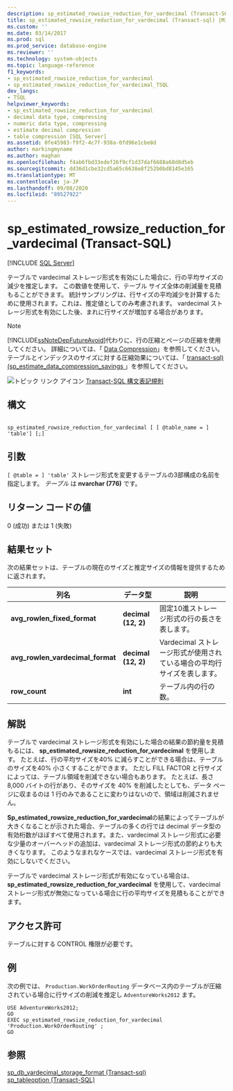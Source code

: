 ```yaml
---
description: sp_estimated_rowsize_reduction_for_vardecimal (Transact-SQL)
title: sp_estimated_rowsize_reduction_for_vardecimal (Transact-sql) |Microsoft Docs
ms.custom: ''
ms.date: 03/14/2017
ms.prod: sql
ms.prod_service: database-engine
ms.reviewer: ''
ms.technology: system-objects
ms.topic: language-reference
f1_keywords:
- sp_estimated_rowsize_reduction_for_vardecimal
- sp_estimated_rowsize_reduction_for_vardecimal_TSQL
dev_langs:
- TSQL
helpviewer_keywords:
- sp_estimated_rowsize_reduction_for_vardecimal
- decimal data type, compressing
- numeric data type, compressing
- estimate decimal compression
- table compression [SQL Server]
ms.assetid: 0fe45983-f9f2-4c7f-938a-0fd96e1cbe8d
author: markingmyname
ms.author: maghan
ms.openlocfilehash: f4ab6fbd33edef26f9cf1d37daf6688a68d8d5eb
ms.sourcegitcommit: dd36d1cbe32cd5a65c6638e8f252b0bd8145e165
ms.translationtype: MT
ms.contentlocale: ja-JP
ms.lasthandoff: 09/08/2020
ms.locfileid: "89527922"
---
```

# <a name="sp_estimated_rowsize_reduction_for_vardecimal-transact-sql"></a>sp_estimated_rowsize_reduction_for_vardecimal (Transact-SQL)
[!INCLUDE [SQL Server](../../includes/applies-to-version/sqlserver.md)]

  テーブルで vardecimal ストレージ形式を有効にした場合に、行の平均サイズの減少を推定します。 この数値を使用して、テーブル サイズ全体の削減量を見積もることができます。 統計サンプリングは、行サイズの平均減少を計算するために使用されます。これは、推定値としてのみ考慮されます。 vardecimal ストレージ形式を有効にした後、まれに行サイズが増加する場合があります。  
  
> [!NOTE]  
>  [!INCLUDE[ssNoteDepFutureAvoid](../../includes/ssnotedepfutureavoid-md.md)]代わりに、行の圧縮とページの圧縮を使用してください。 詳細については、「 [Data Compression](../../relational-databases/data-compression/data-compression.md)」を参照してください。 テーブルとインデックスのサイズに対する圧縮効果については、「 [transact-sql&#41;&#40;sp_estimate_data_compression_savings ](../../relational-databases/system-stored-procedures/sp-estimate-data-compression-savings-transact-sql.md)」を参照してください。  
  
 ![トピック リンク アイコン](../../database-engine/configure-windows/media/topic-link.gif "トピック リンク アイコン") [Transact-SQL 構文表記規則](../../t-sql/language-elements/transact-sql-syntax-conventions-transact-sql.md)  
  
## <a name="syntax"></a>構文  
  
```  
  
sp_estimated_rowsize_reduction_for_vardecimal [ [ @table_name = ] 'table'] [;]  
```  
  
## <a name="arguments"></a>引数  
`[ @table = ] 'table'` ストレージ形式を変更するテーブルの3部構成の名前を指定します。 *テーブル* は **nvarchar (776)** です。  
  
## <a name="return-code-values"></a>リターン コードの値  
 0 (成功) または 1 (失敗)  
  
## <a name="result-sets"></a>結果セット  
 次の結果セットは、テーブルの現在のサイズと推定サイズの情報を提供するために返されます。  
  
|列名|データ型|説明|  
|-----------------|---------------|-----------------|  
|**avg_rowlen_fixed_format**|**decimal (12, 2)**|固定10進ストレージ形式の行の長さを表します。|  
|**avg_rowlen_vardecimal_format**|**decimal (12, 2)**|Vardecimal ストレージ形式が使用されている場合の平均行サイズを表します。|  
|**row_count**|**int**|テーブル内の行の数。|  
  
## <a name="remarks"></a>解説  
 テーブルで vardecimal ストレージ形式を有効にした場合の結果の節約量を見積もるには、 **sp_estimated_rowsize_reduction_for_vardecimal** を使用します。 たとえば、行の平均サイズを40% に減らすことができる場合は、テーブルのサイズを40% 小さくすることができます。 ただし FILL FACTOR と行サイズによっては、テーブル領域を削減できない場合もあります。 たとえば、長さ 8,000 バイトの行があり、そのサイズを 40% を削減したとしても、データ ページに収まるのは 1 行のみであることに変わりはないので、領域は削減されません。  
  
 **Sp_estimated_rowsize_reduction_for_vardecimal**の結果によってテーブルが大きくなることが示された場合、テーブルの多くの行では decimal データ型の有効桁数がほぼすべて使用されます。また、vardecimal ストレージ形式に必要な少量のオーバーヘッドの追加は、vardecimal ストレージ形式の節約よりも大きくなります。 このようなまれなケースでは、vardecimal ストレージ形式を有効にしないでください。  
  
 テーブルで vardecimal ストレージ形式が有効になっている場合は、 **sp_estimated_rowsize_reduction_for_vardecimal** を使用して、vardecimal ストレージ形式が無効になっている場合に行の平均サイズを見積もることができます。  
  
## <a name="permissions"></a>アクセス許可  
 テーブルに対する CONTROL 権限が必要です。  
  
## <a name="examples"></a>例  
 次の例では、 `Production.WorkOrderRouting` データベース内のテーブルが圧縮されている場合に行サイズの削減を推定し `AdventureWorks2012` ます。  
  
```  
USE AdventureWorks2012;  
GO  
EXEC sp_estimated_rowsize_reduction_for_vardecimal 'Production.WorkOrderRouting' ;  
GO  
```  
  
## <a name="see-also"></a>参照  
 [sp_db_vardecimal_storage_format &#40;Transact-sql&#41;](../../relational-databases/system-stored-procedures/sp-db-vardecimal-storage-format-transact-sql.md)   
 [sp_tableoption &#40;Transact-SQL&#41;](../../relational-databases/system-stored-procedures/sp-tableoption-transact-sql.md)  
  
  
